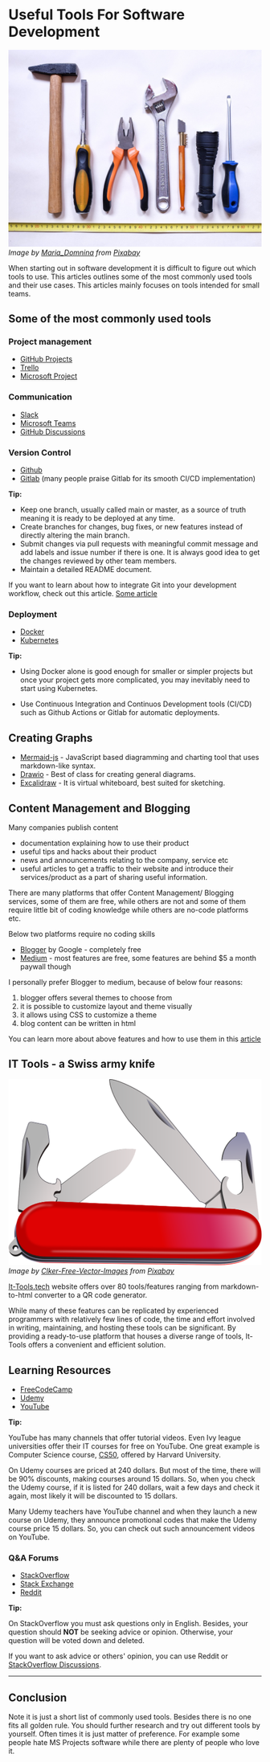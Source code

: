 # Useful Tools For Software Development

![cover photo](./images/commonlyu_used_tools.jpg)
*Image by [Maria_Domnina](https://pixabay.com/users/maria_domnina-2013500/) from [Pixabay](https://pixabay.com/)*

When starting out in software development it is difficult to figure out which tools to use. This articles outlines some of the most commonly used tools and their use cases. This articles mainly focuses on tools intended for small teams.

## Some of the most commonly used tools

### Project management

- [GitHub Projects](https://docs.github.com/en/issues/planning-and-tracking-with-projects/learning-about-projects/about-projects)
- [Trello](https://trello.com/)
- [Microsoft Project](https://www.microsoft.com/en-us/microsoft-365/project/project-management-software)

### Communication

- [Slack](https://slack.com/)
- [Microsoft Teams](https://www.microsoft.com/en-us/microsoft-teams/log-in)
- [GitHub Discussions](https://docs.github.com/en/discussions/collaborating-with-your-community-using-discussions/about-discussions)

### Version Control

- [Github](https://github.com/)
- [Gitlab](https://about.gitlab.com/) (many people praise Gitlab for its smooth CI/CD implementation)

**Tip:**

- Keep one branch, usually called main or master, as a source of truth meaning it is ready to be deployed at any time.
- Create branches for changes, bug fixes, or new features instead of directly altering the main branch.
- Submit changes via pull requests with meaningful commit message and add labels and issue number if there is one. It is always good idea to get the changes reviewed by other team members.
- Maintain a detailed README document.

If you want to learn about how to integrate Git into your development workflow, check out this article. [Some article](https://blog.hujaakbar.com/2024/09/git-workflows-ja.html)

### Deployment

- [Docker](https://www.docker.com/)
- [Kubernetes](https://kubernetes.io/)

**Tip:**

- Using Docker alone is good enough for smaller or simpler projects but once your project gets more complicated, you may inevitably need to start using Kubernetes.

- Use Continuous Integration and Continuos Development tools (CI/CD) such as Github Actions or Gitlab for automatic deployments.

## Creating Graphs

- [Mermaid-js](https://mermaid.js.org/) - JavaScript based diagramming and charting tool that uses markdown-like syntax.
- [Drawio](https://app.diagrams.net/) - Best of class for creating general diagrams.
- [Excalidraw](https://excalidraw.com/) - It is virtual whiteboard, best suited for sketching.

## Content Management and Blogging

Many companies publish content

- documentation explaining how to use their product
- useful tips and hacks about their product
- news and announcements relating to the company, service etc
- useful articles to get a traffic to their website and introduce their services/product as a part of sharing useful information.

There are many platforms that offer Content Management/ Blogging services, some of them are free, while others are not and some of them require little bit of coding knowledge while others are no-code platforms etc.

Below two platforms require no coding skills

- [Blogger](https://www.blogger.com/about/?bpli=1) by Google - completely free
- [Medium](https://medium.com/) - most features are free, some features are behind $5 a month paywall though

I personally prefer Blogger to medium, because of below four reasons:

1. blogger offers several themes to choose from
1. it is possible to customize layout and theme visually
1. it allows using CSS to customize a theme
1. blog content can be written in html

You can learn more about above features and how to use them in this [article](.)

## IT Tools - a Swiss army knife

![swiss army knife](./images/swiss_knife.png)
*Image by [Clker-Free-Vector-Images](https://pixabay.com/users/clker-free-vector-images-3736/) from [Pixabay](https://pixabay.com//)*

[It-Tools.tech](https://it-tools.tech/) website offers over 80 tools/features ranging from markdown-to-html converter to a QR code generator.

While many of these features can be replicated by experienced programmers with relatively few lines of code, the time and effort involved in writing, maintaining, and hosting these tools can be significant. By providing a ready-to-use platform that houses a diverse range of tools, It-Tools offers a convenient and efficient solution.

## Learning Resources

- [FreeCodeCamp](https://www.freecodecamp.org/)
- [Udemy](https://www.udemy.com/)
- [YouTube](https://www.youtube.com/@freecodecamp)

**Tip:**

YouTube has many channels that offer tutorial videos. Even Ivy league universities offer their IT courses for free on YouTube. One great example is Computer Science course, [CS50](https://www.youtube.com/@cs50), offered by Harvard University.

On Udemy courses are priced at 240 dollars. But most of the time, there will be 90% discounts, making courses around 15 dollars. So, when you check the Udemy course, if it is listed for 240 dollars, wait a few days and check it again, most likely it will be discounted to 15 dollars.

Many Udemy teachers have YouTube channel and when they launch a new course on Udemy, they announce promotional codes that make the Udemy course price 15 dollars. So, you can check out such announcement videos on YouTube.

### Q&A Forums

- [StackOverflow](https://stackoverflow.com/)
- [Stack Exchange](https://stackexchange.com/)
- [Reddit](https://www.reddit.com/search/?q=r%2Fprogramming)

**Tip:**

On StackOverflow you must ask questions only in English. Besides, your question should **NOT** be seeking advice or opinion. Otherwise, your question will be voted down and deleted.

If you want to ask advice or others' opinion, you can use Reddit or [StackOverflow Discussions](https://stackoverflow.com/beta/discussions).

---

## Conclusion

Note it is just a short list of commonly used tools. Besides there is no one fits all golden rule. You should further research and try out different tools by yourself. Often times it is just matter of preference. For example some people hate MS Projects software while there are plenty of people who love it.
